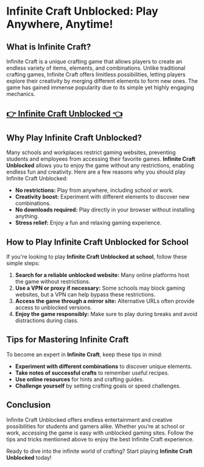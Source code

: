 # Infinite Craft Unblocked: Play Anywhere, Anytime!

## What is Infinite Craft?
Infinite Craft is a unique crafting game that allows players to create an endless variety of items, elements, and combinations. Unlike traditional crafting games, Infinite Craft offers limitless possibilities, letting players explore their creativity by merging different elements to form new ones. The game has gained immense popularity due to its simple yet highly engaging mechanics.

## <a href="https://classroom-6x-cool.gitlab.io/">👉 Infinite Craft Unblocked 👈</a>

## Why Play Infinite Craft Unblocked?
Many schools and workplaces restrict gaming websites, preventing students and employees from accessing their favorite games. **Infinite Craft Unblocked** allows you to enjoy the game without any restrictions, enabling endless fun and creativity. Here are a few reasons why you should play Infinite Craft Unblocked:

- **No restrictions:** Play from anywhere, including school or work.
- **Creativity boost:** Experiment with different elements to discover new combinations.
- **No downloads required:** Play directly in your browser without installing anything.
- **Stress relief:** Enjoy a fun and relaxing gaming experience.

## How to Play Infinite Craft Unblocked for School
If you're looking to play **Infinite Craft Unblocked at school**, follow these simple steps:

1. **Search for a reliable unblocked website:** Many online platforms host the game without restrictions.
2. **Use a VPN or proxy if necessary:** Some schools may block gaming websites, but a VPN can help bypass these restrictions.
3. **Access the game through a mirror site:** Alternative URLs often provide access to unblocked versions.
4. **Enjoy the game responsibly:** Make sure to play during breaks and avoid distractions during class.

## Tips for Mastering Infinite Craft
To become an expert in **Infinite Craft**, keep these tips in mind:

- **Experiment with different combinations** to discover unique elements.
- **Take notes of successful crafts** to remember useful recipes.
- **Use online resources** for hints and crafting guides.
- **Challenge yourself** by setting crafting goals or speed challenges.

## Conclusion
Infinite Craft Unblocked offers endless entertainment and creative possibilities for students and gamers alike. Whether you’re at school or work, accessing the game is easy with unblocked gaming sites. Follow the tips and tricks mentioned above to enjoy the best Infinite Craft experience.

Ready to dive into the infinite world of crafting? Start playing **Infinite Craft Unblocked** today!

